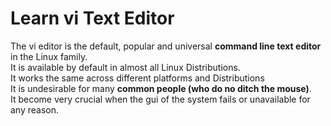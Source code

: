 # Learn vi Text Editor
The vi editor is the default, popular and universal <b>command line text editor</b> in the Linux family. 
<br>It is available by default in almost all Linux Distributions.
<br>It works the same across different platforms and Distributions
<br>It is undesirable for many <b>common people (who do no ditch the mouse)</b>.
<br> It become very crucial when the gui of the system fails or unavailable for any reason.

  
